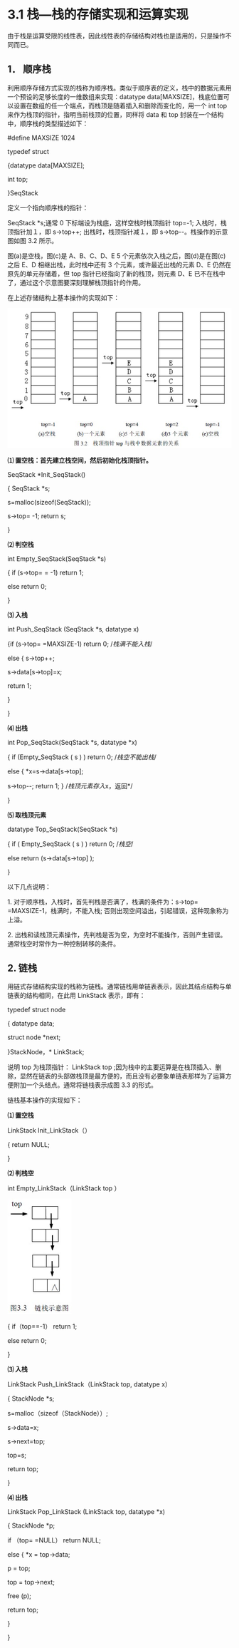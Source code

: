 # 3.1 栈—栈的存储实现和运算实现

由于栈是运算受限的线性表，因此线性表的存储结构对栈也是适用的，只是操作不同而已。

## 1． 顺序栈

利用顺序存储方式实现的栈称为顺序栈。类似于顺序表的定义，栈中的数据元素用一个预设的足够长度的一维数组来实现：datatype data[MAXSIZE]，栈底位置可以设置在数组的任一个端点，而栈顶是随着插入和删除而变化的，用一个 int top 来作为栈顶的指针，指明当前栈顶的位置，同样将 data 和 top 封装在一个结构中，顺序栈的类型描述如下：

#define MAXSIZE 1024

typedef struct

{datatype data[MAXSIZE];

int top;

}SeqStack

定义一个指向顺序栈的指针：

SeqStack *s;通常 0 下标端设为栈底，这样空栈时栈顶指针 top=-1; 入栈时，栈顶指针加１，即 s->top++; 出栈时，栈顶指针减１，即 s->top--。栈操作的示意图如图 3.2 所示。

图(a)是空栈，图(c)是 A、B、C、D、E 5 个元素依次入栈之后，图(d)是在图(c)之后 E、D 相继出栈，此时栈中还有 3 个元素，或许最近出栈的元素 D、E 仍然在原先的单元存储着，但 top 指针已经指向了新的栈顶，则元素 D、E 已不在栈中了，通过这个示意图要深刻理解栈顶指针的作用。

在上述存储结构上基本操作的实现如下：

![](img/e5e0e0fd3bc5ff907ec9788cbd7b6e32.jpg)

**⑴ 置空栈：首先建立栈空间，然后初始化栈顶指针。**

SeqStack *Init_SeqStack()

{ SeqStack *s;

s=malloc(sizeof(SeqStack));

s->top= -1; return s;

}

**⑵ 判空栈**

int Empty_SeqStack(SeqStack *s)

{ if (s->top= = -1) return 1;

else return 0;

}

**⑶ 入栈**

int Push_SeqStack (SeqStack *s, datatype x)

{if (s->top= =MAXSIZE-1) return 0; /*栈满不能入栈*/

else { s->top++;

s->data[s->top]=x;

return 1;

}

}

**⑷ 出栈**

int Pop_SeqStack(SeqStack *s, datatype *x)

{ if (Empty_SeqStack ( s ) ) return 0; /*栈空不能出栈*/

else { *x=s->data[s->top];

s->top--; return 1; } /*栈顶元素存入*x，返回*/

}

**⑸ 取栈顶元素**

datatype Top_SeqStack(SeqStack *s)

{ if ( Empty_SeqStack ( s ) ) return 0; /*栈空*/

else return (s->data[s->top] );

}

以下几点说明：

1\. 对于顺序栈，入栈时，首先判栈是否满了，栈满的条件为：s->top= =MAXSIZE-1，栈满时，不能入栈; 否则出现空间溢出，引起错误，这种现象称为上溢。

2\. 出栈和读栈顶元素操作，先判栈是否为空，为空时不能操作，否则产生错误。通常栈空时常作为一种控制转移的条件。

## 2\. 链栈

用链式存储结构实现的栈称为链栈。通常链栈用单链表表示，因此其结点结构与单链表的结构相同，在此用 LinkStack 表示，即有：

typedef struct node

{ datatype data;

struct node *next;

}StackNode，* LinkStack;

说明 top 为栈顶指针： LinkStack top ;因为栈中的主要运算是在栈顶插入、删除，显然在链表的头部做栈顶是最方便的，而且没有必要象单链表那样为了运算方便附加一个头结点。通常将链栈表示成图 3.3 的形式。

链栈基本操作的实现如下：

**⑴ 置空栈**

LinkStack Init_LinkStack（）

{ return NULL;

}

**⑵ 判栈空**

int Empty_LinkStack（LinkStack top ）

![](img/3339a282360f40a8de2c213bf5eb7d78.jpg)

{ if（top==-1） return 1;

else return 0;

}

**⑶ 入栈**

LinkStack Push_LinkStack（LinkStack top, datatype x）

{ StackNode *s;

s=malloc（sizeof（StackNode））;

s->data=x;

s->next=top;

top=s;

return top;

}

**⑷ 出栈**

LinkStack Pop_LinkStack (LinkStack top, datatype *x)

{ StackNode *p;

if （top= =NULL） return NULL;

else { *x = top->data;

p = top;

top = top->next;

free (p);

return top;

}

}